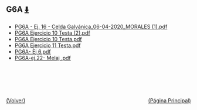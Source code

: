 
<html>
<body>
<h2>G6A <a href="https://downgit.github.io/#/home?url=https://github.com/Apuntes-FIUBA/Apuntes-Electronica/tree/main/83 - Química/8301 - Quimica/Guias de Problemas/Problemas Resueltos/G6A" style="font-size:20px">  ⬇️ </a></h2>
<ul>
    <li><a href="PG6A - Ej. 16 - Celda Galvánica_06-04-2020_MORALES (1).pdf">PG6A - Ej. 16 - Celda Galvánica_06-04-2020_MORALES (1).pdf</a></li>
    <li><a href="PG6A Ejercicio 10 Testa (2).pdf">PG6A Ejercicio 10 Testa (2).pdf</a></li>
    <li><a href="PG6A Ejercicio 10 Testa.pdf">PG6A Ejercicio 10 Testa.pdf</a></li>
    <li><a href="PG6A Ejercicio 11 Testa.pdf">PG6A Ejercicio 11 Testa.pdf</a></li>
    <li><a href="PG6A- Ej 6.pdf">PG6A- Ej 6.pdf</a></li>
    <li><a href="PG6A-ej.22- Melaj .pdf">PG6A-ej.22- Melaj .pdf</a></li>
</ul>
</body>
</html>




























<br><br><br><br><br><a href="/" style="float: left">(Volver)</a> <a href="/../../../../../" style="float: right">(Página Principal)</a>

